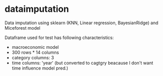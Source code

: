 # dataimputation
Data imputation using sklearn (KNN, Linear regression, BayesianRidge) and Miceforest model

Dataframe used for test has following characteristics:
- macroeconomic model
- 300 rows * 14 columns
- category columns: 3
- time columns: 'year' (but converted to cagtgry beacause I don't want time influence model pred.)
